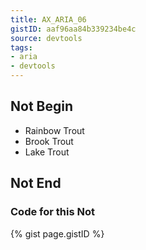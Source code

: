```yaml
---
title: AX_ARIA_06
gistID: aaf96aa84b339234be4c
source: devtools
tags:
- aria
- devtools
---
```


<h2 aria-describedby="{{ page.gistID }}">Not Begin</h2>
<div class="rendered-not">
<!-- Bad: the ownership is implicit in the DOM structure (each radio is a descendant of the radiogroup) -->
<ul role="radiogroup" aria-labelledby="foo" aria-owns="radio1 radio2 radio3"> 
    <li id="radio1" tabindex="-1" role="radio" aria-checked="false">Rainbow Trout</li> 
    <li id="radio2" tabindex="-1" role="radio" aria-checked="false">Brook Trout</li>
    <li id="radio3" tabindex="0" role="radio" aria-checked="true">Lake Trout</li>
</ul>
</div> <!-- rendered-not -->

<h2 aria-describedby="{{ page.gistID }}">Not End</h2>

<h3 aria-describedby="{{ page.gistID }}">Code for this Not</h3>
{% gist page.gistID %}